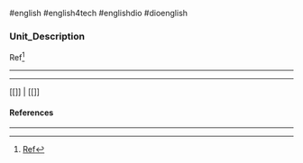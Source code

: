 #english #english4tech #englishdio #dioenglish
### Unit_Description

Ref[^1]
***








***
[[]] | [[]]
#### References
***
[^1]: [Ref](#)